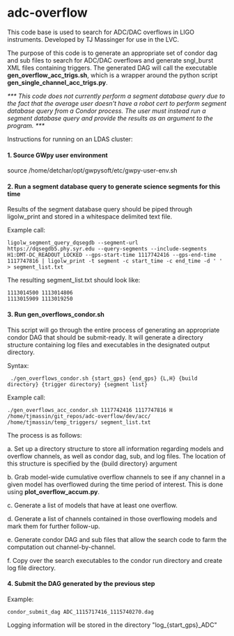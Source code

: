 # adc-overflow
This code base is used to search for ADC/DAC overflows in LIGO instruments.
Developed by TJ Massinger for use in the LVC.

The purpose of this code is to generate an appropriate set of condor dag and sub files to search for ADC/DAC overflows and generate sngl_burst XML files containing triggers. The generated DAG will call the executable <b>gen_overflow_acc_trigs.sh</b>, which is a wrapper around the python script <b>gen_single_channel_acc_trigs.py</b>.

<i>*** This code does not currently perform a segment database query due to the fact that the average user doesn't have a robot cert to perform segment database query from a Condor process. The user must instead run a segment database query and provide the results as an argument to the program. ***</i>


Instructions for running on an LDAS cluster:

#### 1. Source GWpy user environment

source /home/detchar/opt/gwpysoft/etc/gwpy-user-env.sh

#### 2. Run a segment database query to generate science segments for this time

Results of the segment database query should be piped through ligolw_print and stored in a whitespace delimited text file.

Example call:

```
ligolw_segment_query_dqsegdb --segment-url https://dqsegdb5.phy.syr.edu --query-segments --include-segments H1:DMT-DC_READOUT_LOCKED --gps-start-time 1117742416 --gps-end-time 1117747816 | ligolw_print -t segment -c start_time -c end_time -d ' ' > segment_list.txt
```

The resulting segment_list.txt should look like:

```
1113014500 1113014806
1113015909 1113019250
```

#### 3. Run gen_overflows_condor.sh 

This script will go through the entire process of generating an appropriate condor DAG that should be submit-ready. It will generate a directory structure containing log files and executables in the designated output directory.

Syntax:

```
 ./gen_overflows_condor.sh {start_gps} {end_gps} {L,H} {build directory} {trigger directory} {segment list}
```

Example call:

```
./gen_overflows_acc_condor.sh 1117742416 1117747816 H /home/tjmassin/git_repos/adc-overflow/dev/acc/ /home/tjmassin/temp_triggers/ segment_list.txt
```

The process is as follows:

a. Set up a directory structure to store all information regarding models and overflow channels, as well as condor dag, sub, and log files.
The location of this structure is specified by the {build directory} argument

b. Grab model-wide cumulative overflow channels to see if any channel in a given model has overflowed during the time period of interest. This is done using <b>plot_overflow_accum.py</b>.

c. Generate a list of models that have at least one overflow.

d. Generate a list of channels contained in those overflowing models and mark them for further follow-up.

e. Generate condor DAG and sub files that allow the search code to farm the computation out channel-by-channel.

f. Copy over the search executables to the condor run directory and create log file directory.

#### 4. Submit the DAG generated by the previous step

Example: 

```
condor_submit_dag ADC_1115717416_1115740270.dag
```

Logging information will be stored in the directory "log_{start_gps}_ADC"




